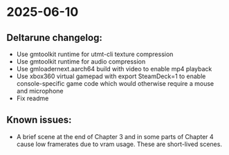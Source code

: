 # 2025-06-10

## Deltarune changelog:
- Use gmtoolkit runtime for utmt-cli texture compression
- Use gmtoolkit runtime for audio compression
- Use gmloadernext.aarch64 build with video to enable mp4 playback
- Use xbox360 virtual gamepad with export SteamDeck=1 to enable console-specific game code which would otherwise require a mouse and microphone
- Fix readme

## Known issues:
- A brief scene at the end of Chapter 3 and in some parts of Chapter 4 cause low framerates due to vram usage. These are short-lived scenes.

